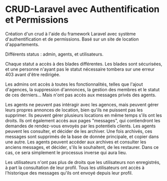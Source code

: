 # CRUD-Laravel avec Authentification et Permissions
Création d'un crud à l'aide du framework Laravel avec système d'authentification et de permissions. 
Basé sur un site de location d'appartements.

Différents status : admin, agents, et utilisateurs. 

Chaque statut a accès à des blades différentes. Les blades sont sécurisées, et une personne n'ayant pas le statut nécessaire tombera sur une erreur 403 avant d'être redirigée.

Les admins ont accès à toutes les fonctionnalités, telles que l'ajout d'agences, la suppression d'annonces, la gestion des membres et le statut de ces derniers... Mais n'ont pas accès aux messages privés des agents.

Les agents ne peuvent pas intéragir avec les agences, mais peuvent gérer leurs propres annonces de location, bien qu'ils ne puissent pas les supprimer. Ils peuvent gérer plusieurs locations en même temps s'ils ont les droits. 
Ils ont également accès aux pages "messages", qui contiendront les demandes de rendez-vous envoyés par les potentiels clients. Les agents peuvent les consulter, et décider de les archiver. Une fois archivés, ces messages sont supprimés de la base de donnée principale, et copier dans une autre. Les agents peuvent accéder aux archives et consulter les anciens messages, et décider, s'ils le souhaitent, de les restaurer. Dans ce cas, ce sera simplement le processus inverse qui aura lieu. 

Les utilisateurs n'ont pas plus de droits que les utilisateurs non enregistrés, à part la consultation de leur profil. Tous les utilisateurs ont accès à l'historique des messages qu'ils ont envoyé depuis leur profil.


